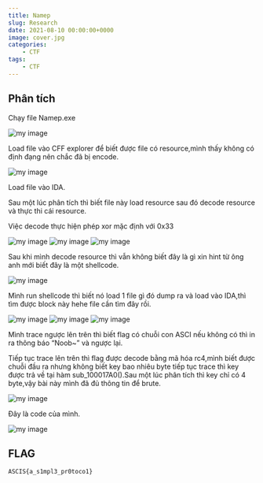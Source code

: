 ```yaml
---
title: Namep
slug: Research
date: 2021-08-10 00:00:00+0000
image: cover.jpg
categories:
    - CTF
tags:
    - CTF
---
```


## Phân tích
Chạy file Namep.exe 

![my image](1.png)

Load file  vào CFF explorer để biết được file có resource,mình thấy không có định đạng nên chắc đã bị encode.
 
![my image](2.png)

Load file vào IDA.

Sau một lúc phân tích thì biết file này load resource sau đó decode resource và thực thi cái resource.

Việc decode thực hiện phép xor mặc định với 0x33 
 
 ![my image](3.png)
 ![my image](4.png)
 ![my image](5.png)
 

Sau khi mình decode resource thì vẫn không biết đây là gì xin hint từ ông anh mới biết đây là một shellcode.
 
![my image](6.png)

Mình run shellcode thì biết nó load 1 file gì đó dump ra và load vào IDA,thì tìm được block này hehe file cần tìm đây rồi.

![my image](7.png)
![my image](8.png)
![my image](9.png)

Mình trace ngược lên trên thì biết flag có chuỗi con ASCI nếu không có thì in ra thông báo “Noob~” và ngược lại.

Tiếp tục trace lên trên thì flag được decode bằng mã hóa rc4,mình biết được chuỗi đầu ra nhưng không biết key bao nhiêu byte tiếp tục trace thì key được trả về tại hàm sub_100017A0().Sau một lúc phân tích thì key chỉ có 4 byte,vậy bài này mình đã đủ thông tin để brute.

 
![my image](10.png)

 

Đây là code của mình.
 
![my image](11.png) 

## FLAG 

```ASCIS{a_s1mpl3_pr0toco1}```



